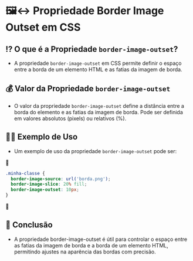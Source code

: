 # 🖼↔ Propriedade Border Image Outset em CSS

## ⁉ O que é a Propriedade `border-image-outset`?
- A propriedade `border-image-outset` em CSS permite definir o espaço entre a borda de um elemento HTML e as fatias da imagem de borda.

## 💰 Valor da Propriedade `border-image-outset`
- O valor da propriedade `border-image-outset` define a distância entre a borda do elemento e as fatias da imagem de borda. Pode ser definida em valores absolutos (pixels) ou relativos (%).

## 👩‍🏫 Exemplo de Uso
- Um exemplo de uso da propriedade `border-image-outset` pode ser:

📌

  ```css
  .minha-classe {
    border-image-source: url('borda.png');
    border-image-slice: 20% fill;
    border-image-outset: 10px;
  }
   ```

📌

## 🏁 Conclusão
- A propriedade border-image-outset é útil para controlar o espaço entre as fatias da imagem de borda e a borda de um elemento HTML, permitindo ajustes na aparência das bordas com precisão.
